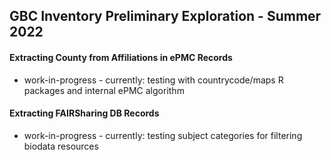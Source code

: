 ## GBC Inventory Preliminary Exploration - Summer 2022

#### Extracting County from Affiliations in ePMC Records

* work-in-progress - currently: testing with countrycode/maps R packages and internal ePMC algorithm

#### Extracting FAIRSharing DB Records

* work-in-progress - currently: testing subject categories for filtering biodata resources
